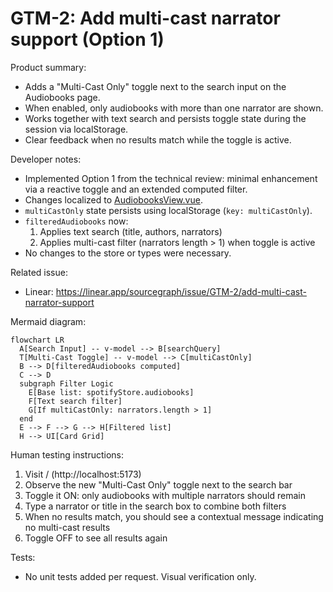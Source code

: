 # GTM-2: Add multi-cast narrator support (Option 1)

Product summary:
- Adds a "Multi-Cast Only" toggle next to the search input on the Audiobooks page.
- When enabled, only audiobooks with more than one narrator are shown.
- Works together with text search and persists toggle state during the session via localStorage.
- Clear feedback when no results match while the toggle is active.

Developer notes:
- Implemented Option 1 from the technical review: minimal enhancement via a reactive toggle and an extended computed filter.
- Changes localized to [AudiobooksView.vue](client/src/views/AudiobooksView.vue).
- `multiCastOnly` state persists using localStorage (`key: multiCastOnly`).
- `filteredAudiobooks` now:
  1) Applies text search (title, authors, narrators)
  2) Applies multi-cast filter (narrators length > 1) when toggle is active
- No changes to the store or types were necessary.

Related issue:
- Linear: https://linear.app/sourcegraph/issue/GTM-2/add-multi-cast-narrator-support

Mermaid diagram:
```mermaid
flowchart LR
  A[Search Input] -- v-model --> B[searchQuery]
  T[Multi-Cast Toggle] -- v-model --> C[multiCastOnly]
  B --> D[filteredAudiobooks computed]
  C --> D
  subgraph Filter Logic
    E[Base list: spotifyStore.audiobooks]
    F[Text search filter]
    G[If multiCastOnly: narrators.length > 1]
  end
  E --> F --> G --> H[Filtered list]
  H --> UI[Card Grid]
```

Human testing instructions:
1) Visit / (http://localhost:5173)
2) Observe the new "Multi-Cast Only" toggle next to the search bar
3) Toggle it ON: only audiobooks with multiple narrators should remain
4) Type a narrator or title in the search box to combine both filters
5) When no results match, you should see a contextual message indicating no multi-cast results
6) Toggle OFF to see all results again

Tests:
- No unit tests added per request. Visual verification only.

